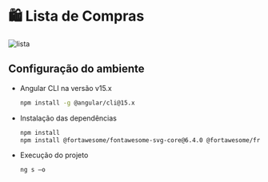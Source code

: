# 🛍️ Lista de Compras

![lista](https://github.com/user-attachments/assets/e187635a-3c83-495e-8f5d-e1ffe73f0909)

## Configuração do ambiente

- Angular CLI na versão v15.x
  
  ```bash
  npm install -g @angular/cli@15.x
  ```
  
- Instalação das dependências

  ```bash
  npm install
  npm install @fortawesome/fontawesome-svg-core@6.4.0 @fortawesome/free-solid-svg-icons@6.4.0 @fortawesome/angular-fontawesome@0.12.1
  ```

- Execução do projeto

  ```bash
  ng s –o
  ```
